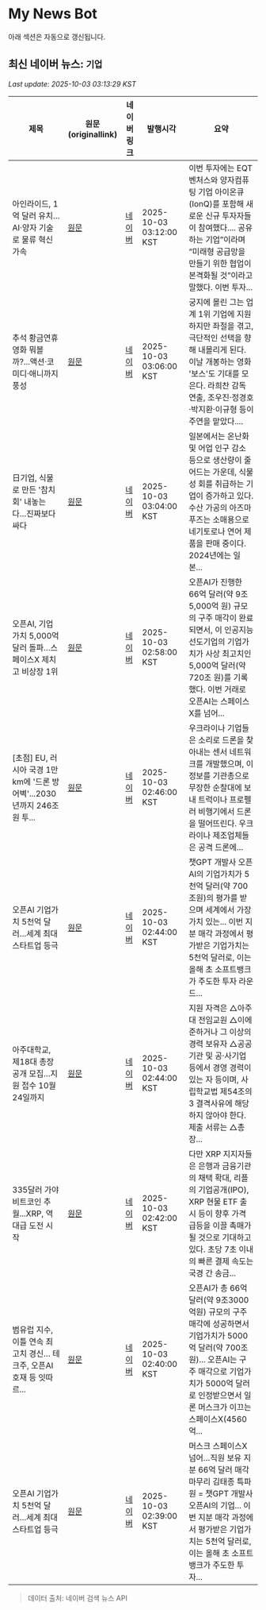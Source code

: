 # My News Bot

아래 섹션은 자동으로 갱신됩니다.

<!-- NEWS:START -->
## 최신 네이버 뉴스: `기업`
_Last update: 2025-10-03 03:13:29 KST_

| 제목 | 원문(originallink) | 네이버 링크 | 발행시각 | 요약 |
|---|---|---|---|---|
| 아인라이드, 1억 달러 유치…AI·양자 기술로 물류 혁신 가속 | [원문](https://www.tokenpost.kr/news/tech/291416) | [네이버](https://www.tokenpost.kr/news/tech/291416) | 2025-10-03 03:12:00 KST | 이번 투자에는 EQT 벤처스와 양자컴퓨팅 기업 아이온큐(IonQ)를 포함해 새로운 신규 투자자들이 참여했다.... 공유하는 기업”이라며 “미래형 공급망을 만들기 위한 협업이 본격화될 것”이라고 말했다. 이번 투자... |
| 추석 황금연휴 영화 뭐볼까?...액션·코미디·애니까지 풍성 | [원문](https://www.pointdaily.co.kr/news/articleView.html?idxno=273197) | [네이버](https://www.pointdaily.co.kr/news/articleView.html?idxno=273197) | 2025-10-03 03:06:00 KST | 궁지에 몰린 그는 업계 1위 기업에 지원하지만 좌절을 겪고, 극단적인 선택을 향해 내몰리게 된다. 이날 개봉하는 영화 '보스'도 기대를 모은다. 라희찬 감독 연출, 조우진·정경호·박지환·이규형 등이 주연을 맡았다.... |
| 日기업, 식물로 만든 '참치회' 내놓는다…진짜보다 싸다 | [원문](https://www.newsis.com/view/NISX20251002_0003354480) | [네이버](https://n.news.naver.com/mnews/article/003/0013522032?sid=104) | 2025-10-03 03:04:00 KST | 일본에서는 온난화 및 어업 인구 감소 등으로 생산량이 줄어드는 가운데, 식물성 회를 취급하는 기업이 증가하고 있다. 수산 가공의 아즈마 푸즈는 소매용으로 네기토로나 연어 제품을 판매 중이다. 2024년에는 일본... |
| 오픈AI, 기업가치 5,000억 달러 돌파…스페이스X 제치고 비상장 1위 | [원문](https://www.tokenpost.kr/news/ai/291412) | [네이버](https://www.tokenpost.kr/news/ai/291412) | 2025-10-03 02:58:00 KST | 오픈AI가 진행한 66억 달러(약 9조 5,000억 원) 규모의 구주 매각이 완료되면서, 이 인공지능 선도기업의 기업가치가 사상 최고치인 5,000억 달러(약 720조 원)를 기록했다. 이번 거래로 오픈AI는 스페이스X를 넘어... |
| [초점] EU, 러시아 국경 1만km에 '드론 방어벽'...2030년까지 246조 원 투... | [원문](https://www.g-enews.com/view.php?ud=202510021809218871fbbec65dfb_1) | [네이버](https://www.g-enews.com/view.php?ud=202510021809218871fbbec65dfb_1) | 2025-10-03 02:46:00 KST | 우크라이나 기업들은 소리로 드론을 찾아내는 센서 네트워크를 개발했으며, 이 정보를 기관총으로 무장한 순찰대에 보내 트럭이나 프로펠러 비행기에서 드론을 떨어뜨린다. 우크라이나 제조업체들은 공격 드론에... |
| 오픈AI 기업가치 5천억 달러…세계 최대 스타트업 등극 | [원문](http://www.yonhapnewstv.co.kr/AKR20251003024308Fh3) | [네이버](https://n.news.naver.com/mnews/article/422/0000787816?sid=101) | 2025-10-03 02:44:00 KST | 챗GPT 개발사 오픈AI의 기업가치가 5천억 달러(약 700조원)의 평가를 받으며 세계에서 가장 가치 있는... 이번 지분 매각 과정에서 평가받은 기업가치는 5천억 달러로, 이는 올해 초 소프트뱅크가 주도한 투자 라운드... |
| 아주대학교, 제18대 총장 공개 모집…지원 접수 10월24일까지 | [원문](https://www.etnews.com/20251003000001) | [네이버](https://n.news.naver.com/mnews/article/030/0003357179?sid=102) | 2025-10-03 02:44:00 KST | 지원 자격은 △아주대 전임교원 △이에 준하거나 그 이상의 경력 보유자 △공공기관 및 공·사기업 등에서 경영 경력이 있는 자 등이며, 사립학교법 제54조의3 결격사유에 해당하지 않아야 한다. 제출 서류는 △총장... |
| 335달러 가야 비트코인 추월...XRP, 역대급 도전 시작 | [원문](http://coinreaders.com/190346) | [네이버](http://coinreaders.com/190346) | 2025-10-03 02:42:00 KST | 다만 XRP 지지자들은 은행과 금융기관의 채택 확대, 리플의 기업공개(IPO), XRP 현물 ETF 출시 등이 향후 가격 급등을 이끌 촉매가 될 것으로 기대하고 있다. 초당 7초 이내의 빠른 결제 속도는 국경 간 송금... |
| 범유럽 지수, 이틀 연속 최고치 경신… 테크주, 오픈AI 호재 등 잇따르... | [원문](https://www.newspim.com/news/view/20251003000005) | [네이버](https://www.newspim.com/news/view/20251003000005) | 2025-10-03 02:40:00 KST | 오픈AI가 총 66억 달러(약 9조3000억원) 규모의 구주 매각에 성공하면서 기업가치가 5000억 달러(약 700조원)... 오픈AI는 구주 매각으로 기업가치가 5000억 달러로 인정받으면서 일론 머스크가 이끄는 스페이스X(4560억... |
| 오픈AI 기업가치 5천억 달러…세계 최대 스타트업 등극 | [원문](https://www.yna.co.kr/view/AKR20251003002600091?input=1195m) | [네이버](https://n.news.naver.com/mnews/article/001/0015664797?sid=104) | 2025-10-03 02:39:00 KST | 머스크 스페이스X 넘어…직원 보유 지분 66억 달러 매각 마무리 김태종 특파원 = 챗GPT 개발사 오픈AI의 기업... 이번 지분 매각 과정에서 평가받은 기업가치는 5천억 달러로, 이는 올해 초 소프트뱅크가 주도한 투자... |

> 데이터 출처: 네이버 검색 뉴스 API
<!-- NEWS:END -->
